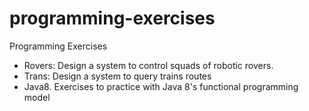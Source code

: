 # programming-exercises
Programming Exercises

* Rovers: Design a system to control squads of robotic rovers. 
* Trans: Design a system to query trains routes
* Java8. Exercises to practice with Java 8's functional programming model
